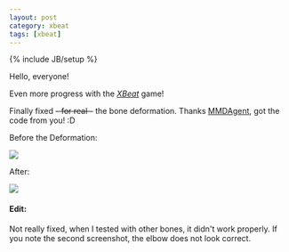 ```yaml
---
layout: post
category: xbeat
tags: [xbeat]
---
```

{% include JB/setup %}

Hello, everyone!

Even more progress with the [_XBeat_][1] game! 

Finally fixed <strike>- for real -</strike> the bone deformation. Thanks [MMDAgent][2], got the code from you! :D


Before the Deformation:

<img class="img-responsive" src="http://i.imgur.com/PjcCHNK.png"/>

After:

<img class="img-responsive" src="http://i.imgur.com/KiCC6Pr.png"/>


#### Edit: 

Not really fixed, when I tested with other bones, it didn't work properly. If you note the second screenshot, the elbow does not look correct.

[1]: http://github.com/shirayukikitsune/xbeat/
[2]: http://www.mmdagent.jp/

